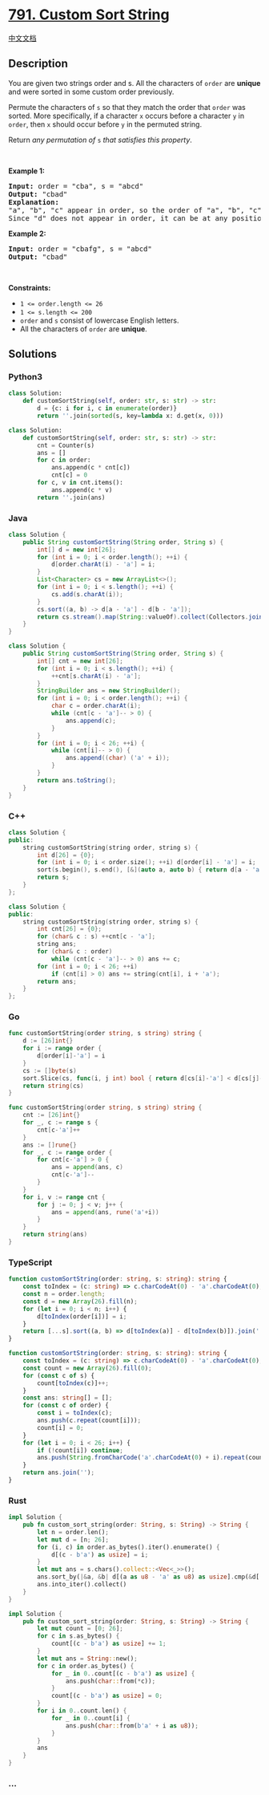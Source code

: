 # [791. Custom Sort String](https://leetcode.com/problems/custom-sort-string)

[中文文档](/solution/0700-0799/0791.Custom%20Sort%20String/README.md)

## Description

<p>You are given two strings order and s. All the characters of <code>order</code> are <strong>unique</strong> and were sorted in some custom order previously.</p>

<p>Permute the characters of <code>s</code> so that they match the order that <code>order</code> was sorted. More specifically, if a character <code>x</code> occurs before a character <code>y</code> in <code>order</code>, then <code>x</code> should occur before <code>y</code> in the permuted string.</p>

<p>Return <em>any permutation of </em><code>s</code><em> that satisfies this property</em>.</p>

<p>&nbsp;</p>
<p><strong class="example">Example 1:</strong></p>

<pre>
<strong>Input:</strong> order = &quot;cba&quot;, s = &quot;abcd&quot;
<strong>Output:</strong> &quot;cbad&quot;
<strong>Explanation:</strong> 
&quot;a&quot;, &quot;b&quot;, &quot;c&quot; appear in order, so the order of &quot;a&quot;, &quot;b&quot;, &quot;c&quot; should be &quot;c&quot;, &quot;b&quot;, and &quot;a&quot;. 
Since &quot;d&quot; does not appear in order, it can be at any position in the returned string. &quot;dcba&quot;, &quot;cdba&quot;, &quot;cbda&quot; are also valid outputs.
</pre>

<p><strong class="example">Example 2:</strong></p>

<pre>
<strong>Input:</strong> order = &quot;cbafg&quot;, s = &quot;abcd&quot;
<strong>Output:</strong> &quot;cbad&quot;
</pre>

<p>&nbsp;</p>
<p><strong>Constraints:</strong></p>

<ul>
	<li><code>1 &lt;= order.length &lt;= 26</code></li>
	<li><code>1 &lt;= s.length &lt;= 200</code></li>
	<li><code>order</code> and <code>s</code> consist of lowercase English letters.</li>
	<li>All the characters of <code>order</code> are <strong>unique</strong>.</li>
</ul>

## Solutions

<!-- tabs:start -->

### **Python3**

```python
class Solution:
    def customSortString(self, order: str, s: str) -> str:
        d = {c: i for i, c in enumerate(order)}
        return ''.join(sorted(s, key=lambda x: d.get(x, 0)))
```

```python
class Solution:
    def customSortString(self, order: str, s: str) -> str:
        cnt = Counter(s)
        ans = []
        for c in order:
            ans.append(c * cnt[c])
            cnt[c] = 0
        for c, v in cnt.items():
            ans.append(c * v)
        return ''.join(ans)
```

### **Java**

```java
class Solution {
    public String customSortString(String order, String s) {
        int[] d = new int[26];
        for (int i = 0; i < order.length(); ++i) {
            d[order.charAt(i) - 'a'] = i;
        }
        List<Character> cs = new ArrayList<>();
        for (int i = 0; i < s.length(); ++i) {
            cs.add(s.charAt(i));
        }
        cs.sort((a, b) -> d[a - 'a'] - d[b - 'a']);
        return cs.stream().map(String::valueOf).collect(Collectors.joining());
    }
}
```

```java
class Solution {
    public String customSortString(String order, String s) {
        int[] cnt = new int[26];
        for (int i = 0; i < s.length(); ++i) {
            ++cnt[s.charAt(i) - 'a'];
        }
        StringBuilder ans = new StringBuilder();
        for (int i = 0; i < order.length(); ++i) {
            char c = order.charAt(i);
            while (cnt[c - 'a']-- > 0) {
                ans.append(c);
            }
        }
        for (int i = 0; i < 26; ++i) {
            while (cnt[i]-- > 0) {
                ans.append((char) ('a' + i));
            }
        }
        return ans.toString();
    }
}
```

### **C++**

```cpp
class Solution {
public:
    string customSortString(string order, string s) {
        int d[26] = {0};
        for (int i = 0; i < order.size(); ++i) d[order[i] - 'a'] = i;
        sort(s.begin(), s.end(), [&](auto a, auto b) { return d[a - 'a'] < d[b - 'a']; });
        return s;
    }
};
```

```cpp
class Solution {
public:
    string customSortString(string order, string s) {
        int cnt[26] = {0};
        for (char& c : s) ++cnt[c - 'a'];
        string ans;
        for (char& c : order)
            while (cnt[c - 'a']-- > 0) ans += c;
        for (int i = 0; i < 26; ++i)
            if (cnt[i] > 0) ans += string(cnt[i], i + 'a');
        return ans;
    }
};
```

### **Go**

```go
func customSortString(order string, s string) string {
	d := [26]int{}
	for i := range order {
		d[order[i]-'a'] = i
	}
	cs := []byte(s)
	sort.Slice(cs, func(i, j int) bool { return d[cs[i]-'a'] < d[cs[j]-'a'] })
	return string(cs)
}
```

```go
func customSortString(order string, s string) string {
	cnt := [26]int{}
	for _, c := range s {
		cnt[c-'a']++
	}
	ans := []rune{}
	for _, c := range order {
		for cnt[c-'a'] > 0 {
			ans = append(ans, c)
			cnt[c-'a']--
		}
	}
	for i, v := range cnt {
		for j := 0; j < v; j++ {
			ans = append(ans, rune('a'+i))
		}
	}
	return string(ans)
}
```

### **TypeScript**

```ts
function customSortString(order: string, s: string): string {
    const toIndex = (c: string) => c.charCodeAt(0) - 'a'.charCodeAt(0);
    const n = order.length;
    const d = new Array(26).fill(n);
    for (let i = 0; i < n; i++) {
        d[toIndex(order[i])] = i;
    }
    return [...s].sort((a, b) => d[toIndex(a)] - d[toIndex(b)]).join('');
}
```

```ts
function customSortString(order: string, s: string): string {
    const toIndex = (c: string) => c.charCodeAt(0) - 'a'.charCodeAt(0);
    const count = new Array(26).fill(0);
    for (const c of s) {
        count[toIndex(c)]++;
    }
    const ans: string[] = [];
    for (const c of order) {
        const i = toIndex(c);
        ans.push(c.repeat(count[i]));
        count[i] = 0;
    }
    for (let i = 0; i < 26; i++) {
        if (!count[i]) continue;
        ans.push(String.fromCharCode('a'.charCodeAt(0) + i).repeat(count[i]));
    }
    return ans.join('');
}
```

### **Rust**

```rust
impl Solution {
    pub fn custom_sort_string(order: String, s: String) -> String {
        let n = order.len();
        let mut d = [n; 26];
        for (i, c) in order.as_bytes().iter().enumerate() {
            d[(c - b'a') as usize] = i;
        }
        let mut ans = s.chars().collect::<Vec<_>>();
        ans.sort_by(|&a, &b| d[(a as u8 - 'a' as u8) as usize].cmp(&d[(b as u8 - 'a' as u8) as usize]));
        ans.into_iter().collect()
    }
}
```

```rust
impl Solution {
    pub fn custom_sort_string(order: String, s: String) -> String {
        let mut count = [0; 26];
        for c in s.as_bytes() {
            count[(c - b'a') as usize] += 1;
        }
        let mut ans = String::new();
        for c in order.as_bytes() {
            for _ in 0..count[(c - b'a') as usize] {
                ans.push(char::from(*c));
            }
            count[(c - b'a') as usize] = 0;
        }
        for i in 0..count.len() {
            for _ in 0..count[i] {
                ans.push(char::from(b'a' + i as u8));
            }
        }
        ans
    }
}
```

### **...**

```

```

<!-- tabs:end -->
